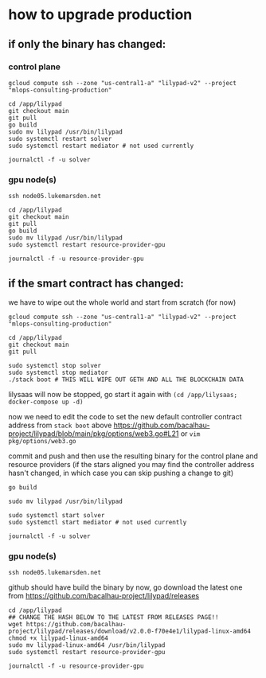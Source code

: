 # how to upgrade production

## if only the binary has changed:

### control plane

```
gcloud compute ssh --zone "us-central1-a" "lilypad-v2" --project "mlops-consulting-production"
```

```
cd /app/lilypad
git checkout main
git pull
go build
sudo mv lilypad /usr/bin/lilypad
sudo systemctl restart solver
sudo systemctl restart mediator # not used currently
```

```
journalctl -f -u solver
```

### gpu node(s)

```
ssh node05.lukemarsden.net
```

```
cd /app/lilypad
git checkout main
git pull
go build
sudo mv lilypad /usr/bin/lilypad
sudo systemctl restart resource-provider-gpu
```

```
journalctl -f -u resource-provider-gpu
```

## if the smart contract has changed:

we have to wipe out the whole world and start from scratch (for now)


```
gcloud compute ssh --zone "us-central1-a" "lilypad-v2" --project "mlops-consulting-production"
```

```
cd /app/lilypad
git checkout main
git pull

sudo systemctl stop solver
sudo systemctl stop mediator
./stack boot # THIS WILL WIPE OUT GETH AND ALL THE BLOCKCHAIN DATA
```

lilysaas will now be stopped, go start it again with `(cd /app/lilysaas; docker-compose up -d)`

now we need to edit the code to set the new default controller contract address from `stack boot` above
https://github.com/bacalhau-project/lilypad/blob/main/pkg/options/web3.go#L21
or `vim pkg/options/web3.go`

commit and push and then use the resulting binary for the control plane and resource providers
(if the stars aligned you may find the controller address hasn't changed, in which case you can skip pushing a change to git)

```
go build

sudo mv lilypad /usr/bin/lilypad

sudo systemctl start solver
sudo systemctl start mediator # not used currently
```
```
journalctl -f -u solver
```

### gpu node(s)

```
ssh node05.lukemarsden.net
```

github should have build the binary by now, go download the latest one from https://github.com/bacalhau-project/lilypad/releases

```
cd /app/lilypad
## CHANGE THE HASH BELOW TO THE LATEST FROM RELEASES PAGE!!
wget https://github.com/bacalhau-project/lilypad/releases/download/v2.0.0-f70e4e1/lilypad-linux-amd64
chmod +x lilypad-linux-amd64
sudo mv lilypad-linux-amd64 /usr/bin/lilypad
sudo systemctl restart resource-provider-gpu
```

```
journalctl -f -u resource-provider-gpu
```

